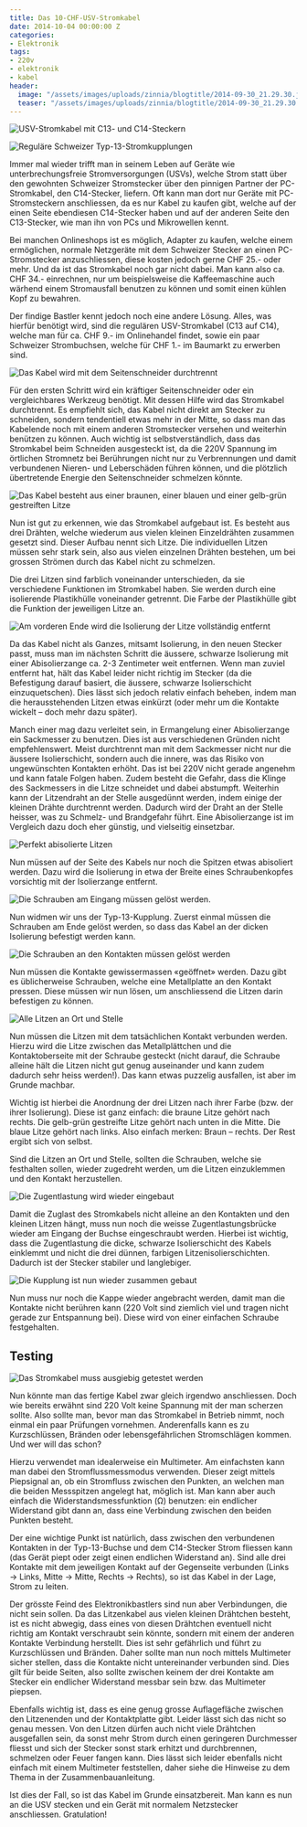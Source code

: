 ```yaml
---
title: Das 10-CHF-USV-Stromkabel
date: 2014-10-04 00:00:00 Z
categories:
- Elektronik
tags:
- 220v
- elektronik
- kabel
header:
  image: "/assets/images/uploads/zinnia/blogtitle/2014-09-30_21.29.30.jpg"
  teaser: "/assets/images/uploads/zinnia/blogtitle/2014-09-30_21.29.30.jpg"
---
```


![USV-Stromkabel mit C13- und C14-Steckern](/assets/images/snippet_images/content_small/usv-stromkabel-mit-c13-und-c14-steckern.jpg "USV-Stromkabel mit C13- und C14-Steckern")

![Reguläre Schweizer Typ-13-Stromkupplungen](/assets/images/snippet_images/content_small/regulare-schweizer-strombuchsen.jpg "Reguläre Schweizer Typ-13-Stromkupplungen")

Immer mal wieder trifft man in seinem Leben auf Geräte wie unterbrechungsfreie Stromversorgungen (USVs), welche Strom statt über den gewohnten Schweizer Stromstecker über den pinnigen Partner der PC-Stromkabel, den C14-Stecker, liefern. Oft kann man dort nur Geräte mit PC-Stromsteckern anschliessen, da es nur Kabel zu kaufen gibt, welche auf der einen Seite ebendiesen C14-Stecker haben und auf der anderen Seite den C13-Stecker, wie man ihn von PCs und Mikrowellen kennt.

Bei manchen Onlineshops ist es möglich, Adapter zu kaufen, welche einem ermöglichen, normale Netzgeräte mit dem Schweizer Stecker an einen PC-Stromstecker anzuschliessen, diese kosten jedoch gerne CHF 25.- oder mehr. Und da ist das Stromkabel noch gar nicht dabei. Man kann also ca. CHF 34.- einrechnen, nur um beispielsweise die Kaffeemaschine auch wärhend einem Stromausfall benutzen zu können und somit einen kühlen Kopf zu bewahren.

Der findige Bastler kennt jedoch noch eine andere Lösung. Alles, was hierfür benötigt wird, sind die regulären USV-Stromkabel (C13 auf C14), welche man für ca. CHF 9.- im Onlinehandel findet, sowie ein paar Schweizer Strombuchsen, welche für CHF 1.- im Baumarkt zu erwerben sind.

  

![Das Kabel wird mit dem Seitenschneider durchtrennt](/assets/images/snippet_images/content_small/das-kabel-wird-mit-dem-seitenschneider-durchtrennt.jpg "Das Kabel wird mit dem Seitenschneider durchtrennt")

Für den ersten Schritt wird ein kräftiger Seitenschneider oder ein vergleichbares Werkzeug benötigt. Mit dessen Hilfe wird das Stromkabel durchtrennt. Es empfiehlt sich, das Kabel nicht direkt am Stecker zu schneiden, sondern tendentiell etwas mehr in der Mitte, so dass man das Kabelende noch mit einem anderen Stromstecker versehen und weiterhin benützen zu können. Auch wichtig ist selbstverständlich, dass das Stromkabel beim Schneiden ausgesteckt ist, da die 220V Spannung im örtlichen Stromnetz bei Berührungen nicht nur zu Verbrennungen und damit verbundenen Nieren- und Leberschäden führen können, und die plötzlich übertretende Energie den Seitenschneider schmelzen könnte.

  

![Das Kabel besteht aus einer braunen, einer blauen und einer gelb-grün gestreiften Litze](/assets/images/snippet_images/content_small/das-kabel-besteht-aus-einer-braunen-einer-blauen-und-einer-gelb-grun-gestreiften-litze.jpg "Das Kabel besteht aus einer braunen, einer blauen und einer gelb-grün gestreiften Litze")

Nun ist gut zu erkennen, wie das Stromkabel aufgebaut ist. Es besteht aus drei Drähten, welche wiederum aus vielen kleinen Einzeldrähten zusammen gesetzt sind. Dieser Aufbau nennt sich Litze. Die individuellen Litzen müssen sehr stark sein, also aus vielen einzelnen Drähten bestehen, um bei grossen Strömen durch das Kabel nicht zu schmelzen.

Die drei Litzen sind farblich voneinander unterschieden, da sie verschiedene Funktionen im Stromkabel haben. Sie werden durch eine isolierende Plastikhülle voneinander getrennt. Die Farbe der Plastikhülle gibt die Funktion der jeweiligen Litze an.

  

![Am vorderen Ende wird die Isolierung der Litze vollständig entfernt](/assets/images/snippet_images/content_small/am-vorderen-ende-wird-die-isolierung-der-litze-vollstandig-entfernt.jpg "Am vorderen Ende wird die Isolierung der Litze vollständig entfernt")

Da das Kabel nicht als Ganzes, mitsamt Isolierung, in den neuen Stecker passt, muss man im nächsten Schritt die äussere, schwarze Isolierung mit einer Abisolierzange ca. 2-3 Zentimeter weit entfernen. Wenn man zuviel entfernt hat, hält das Kabel leider nicht richtig im Stecker (da die Befestigung darauf basiert, die äussere, schwarze Isolierschicht einzuquetschen). Dies lässt sich jedoch relativ einfach beheben, indem man die herausstehenden Litzen etwas einkürzt (oder mehr um die Kontakte wickelt – doch mehr dazu später).

Manch einer mag dazu verleitet sein, in Ermangelung einer Abisolierzange ein Sackmesser zu benutzen. Dies ist aus verschiedenen Gründen nicht empfehlenswert. Meist durchtrennt man mit dem Sackmesser nicht nur die äussere Isolierschicht, sondern auch die innere, was das Risiko von ungewünschten Kontakten erhöht. Das ist bei 220V nicht gerade angenehm und kann fatale Folgen haben. Zudem besteht die Gefahr, dass die Klinge des Sackmessers in die Litze schneidet und dabei abstumpft. Weiterhin kann der Litzendraht an der Stelle ausgedünnt werden, indem einige der kleinen Drähte durchtrennt werden. Dadurch wird der Draht an der Stelle heisser, was zu Schmelz- und Brandgefahr führt. Eine Abisolierzange ist im Vergleich dazu doch eher günstig, und vielseitig einsetzbar.

  

![Perfekt abisolierte Litzen](/assets/images/snippet_images/content_small/perfekt-abisolierte-litzen.jpg "Perfekt abisolierte Litzen")

Nun müssen auf der Seite des Kabels nur noch die Spitzen etwas abisoliert werden. Dazu wird die Isolierung in etwa der Breite eines Schraubenkopfes vorsichtig mit der Isolierzange entfernt.

  

![Die Schrauben am Eingang müssen gelöst werden.](/assets/images/snippet_images/content_small/die-schrauben-am-eingang-mussen-gelost-werden.jpg "Die Schrauben am Eingang müssen gelöst werden.")

Nun widmen wir uns der Typ-13-Kupplung. Zuerst einmal müssen die Schrauben am Ende gelöst werden, so dass das Kabel an der dicken Isolierung befestigt werden kann.

  

![Die Schrauben an den Kontakten müssen gelöst werden](/assets/images/snippet_images/content_small/die-schrauben-an-den-kontakten-mussen-gelost-werden.jpg "Die Schrauben an den Kontakten müssen gelöst werden")

Nun müssen die Kontakte gewissermassen «geöffnet» werden. Dazu gibt es üblicherweise Schrauben, welche eine Metallplatte an den Kontakt pressen. Diese müssen wir nun lösen, um anschliessend die Litzen darin befestigen zu können.

  

![Alle Litzen an Ort und Stelle](/assets/images/snippet_images/content_small/alle-litzen-an-ort-und-stelle.jpg "Alle Litzen an Ort und Stelle")

Nun müssen die Litzen mit dem tatsächlichen Kontakt verbunden werden. Hierzu wird die Litze zwischen das Metallplättchen und die Kontaktoberseite mit der Schraube gesteckt (nicht darauf, die Schraube alleine hält die Litzen nicht gut genug auseinander und kann zudem dadurch sehr heiss werden!). Das kann etwas puzzelig ausfallen, ist aber im Grunde machbar.

Wichtig ist hierbei die Anordnung der drei Litzen nach ihrer Farbe (bzw. der ihrer Isolierung). Diese ist ganz einfach: die braune Litze gehört nach rechts. Die gelb-grün gestreifte Litze gehört nach unten in die Mitte. Die blaue Litze gehört nach links. Also einfach merken: Braun – rechts. Der Rest ergibt sich von selbst.

Sind die Litzen an Ort und Stelle, sollten die Schrauben, welche sie festhalten sollen, wieder zugedreht werden, um die Litzen einzuklemmen und den Kontakt herzustellen.

  

![Die Zugentlastung wird wieder eingebaut](/assets/images/snippet_images/content_small/die-zugentlastung-wird-wieder-eingebaut.jpg "Die Zugentlastung wird wieder eingebaut")

Damit die Zuglast des Stromkabels nicht alleine an den Kontakten und den kleinen Litzen hängt, muss nun noch die weisse Zugentlastungsbrücke wieder am Eingang der Buchse eingeschraubt werden. Hierbei ist wichtig, dass die Zugentlastung die dicke, schwarze Isolierschicht des Kabels einklemmt und nicht die drei dünnen, farbigen Litzenisolierschichten. Dadurch ist der Stecker stabiler und langlebiger.

  

![Die Kupplung ist nun wieder zusammen gebaut](/assets/images/snippet_images/content_small/die-kupplung-ist-nun-wieder-zusammen-gebaut.jpg "Die Kupplung ist nun wieder zusammen gebaut")

Nun muss nur noch die Kappe wieder angebracht werden, damit man die Kontakte nicht berühren kann (220 Volt sind ziemlich viel und tragen nicht gerade zur Entspannung bei). Diese wird von einer einfachen Schraube festgehalten.

  

## Testing

![Das Stromkabel muss ausgiebig getestet werden](/assets/images/snippet_images/content_small/das-stromkabel-muss-ausgiebig-getestet-werden.jpg "Das Stromkabel muss ausgiebig getestet werden")

Nun könnte man das fertige Kabel zwar gleich irgendwo anschliessen. Doch wie bereits erwähnt sind 220 Volt keine Spannung mit der man scherzen sollte. Also sollte man, bevor man das Stromkabel in Betrieb nimmt, noch einmal ein paar Prüfungen vornehmen. Anderenfalls kann es zu Kurzschlüssen, Bränden oder lebensgefährlichen Stromschlägen kommen. Und wer will das schon?

Hierzu verwendet man idealerweise ein Multimeter. Am einfachsten kann man dabei den Stromflussmessmodus verwenden. Dieser zeigt mittels Piepsignal an, ob ein Stromfluss zwischen den Punkten, an welchen man die beiden Messspitzen angelegt hat, möglich ist. Man kann aber auch einfach die Widerstandsmessfunktion (Ω) benutzen: ein endlicher Widerstand gibt dann an, dass eine Verbindung zwischen den beiden Punkten besteht.

Der eine wichtige Punkt ist natürlich, dass zwischen den verbundenen Kontakten in der Typ-13-Buchse und dem C14-Stecker Strom fliessen kann (das Gerät piept oder zeigt einen endlichen Widerstand an). Sind alle drei Kontakte mit dem jeweiligen Kontakt auf der Gegenseite verbunden (Links → Links, Mitte → Mitte, Rechts → Rechts), so ist das Kabel in der Lage, Strom zu leiten.

Der grösste Feind des Elektronikbastlers sind nun aber Verbindungen, die nicht sein sollen. Da das Litzenkabel aus vielen kleinen Drähtchen besteht, ist es nicht abwegig, dass eines von diesen Drähtchen eventuell nicht richtig am Kontakt verschraubt sein könnte, sondern mit einem der anderen Kontakte Verbindung herstellt. Dies ist sehr gefährlich und führt zu Kurzschlüssen und Bränden. Daher sollte man nun noch mittels Multimeter sicher stellen, dass die Kontakte nicht untereinander verbunden sind. Dies gilt für beide Seiten, also sollte zwischen keinem der drei Kontakte am Stecker ein endlicher Widerstand messbar sein bzw. das Multimeter piepsen.

Ebenfalls wichtig ist, dass es eine genug grosse Auflagefläche zwischen den Litzenenden und der Kontaktplatte gibt. Leider lässt sich das nicht so genau messen. Von den Litzen dürfen auch nicht viele Drähtchen ausgefallen sein, da sonst mehr Strom durch einen geringeren Durchmesser fliesst und sich der Stecker sonst stark erhitzt und durchbrennen, schmelzen oder Feuer fangen kann. Dies lässt sich leider ebenfalls nicht einfach mit einem Multimeter feststellen, daher siehe die Hinweise zu dem Thema in der Zusammenbauanleitung.

Ist dies der Fall, so ist das Kabel im Grunde einsatzbereit. Man kann es nun an die USV stecken und ein Gerät mit normalem Netzstecker anschliessen. Gratulation!
